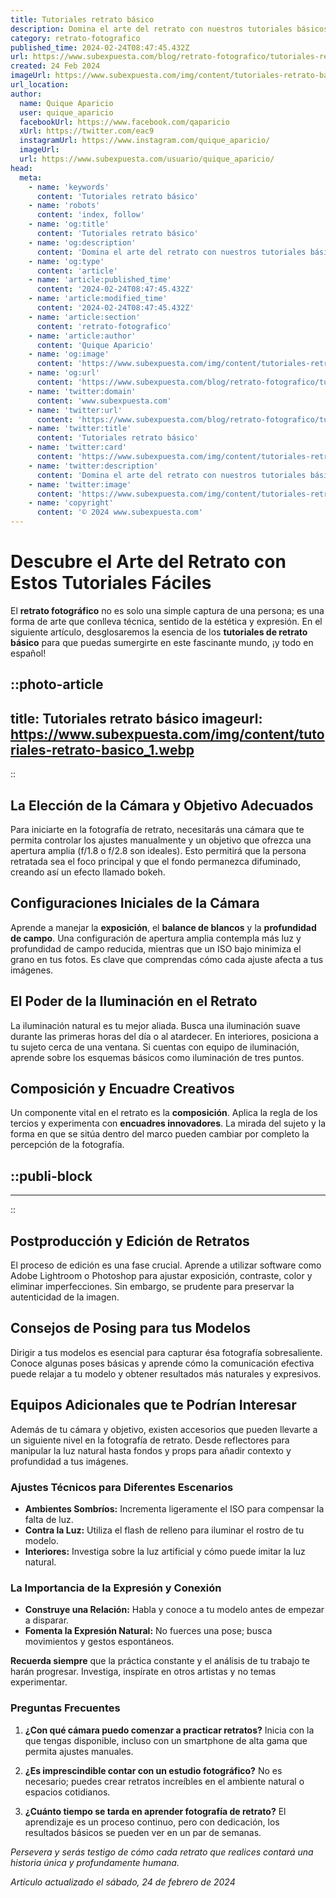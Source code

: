 ```yaml
---
title: Tutoriales retrato básico
description: Domina el arte del retrato con nuestros tutoriales básicos. Técnicas claras y consejos prácticos para capturar la esencia en cada toma.
category: retrato-fotografico
published_time: 2024-02-24T08:47:45.432Z
url: https://www.subexpuesta.com/blog/retrato-fotografico/tutoriales-retrato-basico
created: 24 Feb 2024
imageUrl: https://www.subexpuesta.com/img/content/tutoriales-retrato-basico_1.webp
url_location:
author:
  name: Quique Aparicio
  user: quique_aparicio
  facebookUrl: https://www.facebook.com/qaparicio
  xUrl: https://twitter.com/eac9
  instagramUrl: https://www.instagram.com/quique_aparicio/
  imageUrl: 
  url: https://www.subexpuesta.com/usuario/quique_aparicio/
head:
  meta:
    - name: 'keywords'
      content: 'Tutoriales retrato básico'
    - name: 'robots'
      content: 'index, follow'
    - name: 'og:title'
      content: 'Tutoriales retrato básico'
    - name: 'og:description'
      content: 'Domina el arte del retrato con nuestros tutoriales básicos. Técnicas claras y consejos prácticos para capturar la esencia en cada toma.'
    - name: 'og:type'
      content: 'article'
    - name: 'article:published_time'
      content: '2024-02-24T08:47:45.432Z'
    - name: 'article:modified_time'
      content: '2024-02-24T08:47:45.432Z'
    - name: 'article:section'
      content: 'retrato-fotografico'
    - name: 'article:author'
      content: 'Quique Aparicio'
    - name: 'og:image'
      content: 'https://www.subexpuesta.com/img/content/tutoriales-retrato-basico_1.webp'
    - name: 'og:url'
      content: 'https://www.subexpuesta.com/blog/retrato-fotografico/tutoriales-retrato-basico'
    - name: 'twitter:domain'
      content: 'www.subexpuesta.com'
    - name: 'twitter:url'
      content: 'https://www.subexpuesta.com/blog/retrato-fotografico/tutoriales-retrato-basico'
    - name: 'twitter:title'
      content: 'Tutoriales retrato básico'
    - name: 'twitter:card'
      content: 'https://www.subexpuesta.com/img/content/tutoriales-retrato-basico_1.webp'
    - name: 'twitter:description'
      content: 'Domina el arte del retrato con nuestros tutoriales básicos. Técnicas claras y consejos prácticos para capturar la esencia en cada toma.'
    - name: 'twitter:image'
      content: 'https://www.subexpuesta.com/img/content/tutoriales-retrato-basico_1.webp'
    - name: 'copyright'
      content: '© 2024 www.subexpuesta.com'
---
```

# Descubre el Arte del Retrato con Estos Tutoriales Fáciles

El **retrato fotográfico** no es solo una simple captura de una persona; es una forma de arte que conlleva técnica, sentido de la estética y expresión. En el siguiente artículo, desglosaremos la esencia de los **tutoriales de retrato básico** para que puedas sumergirte en este fascinante mundo, ¡y todo en español!


::photo-article
---
title: Tutoriales retrato básico
imageurl: https://www.subexpuesta.com/img/content/tutoriales-retrato-basico_1.webp
---
::



## La Elección de la Cámara y Objetivo Adecuados

Para iniciarte en la fotografía de retrato, necesitarás una cámara que te permita controlar los ajustes manualmente y un objetivo que ofrezca una apertura amplia (f/1.8 o f/2.8 son ideales). Esto permitirá que la persona retratada sea el foco principal y que el fondo permanezca difuminado, creando así un efecto llamado bokeh.

## Configuraciones Iniciales de la Cámara

Aprende a manejar la **exposición**, el **balance de blancos** y la **profundidad de campo**. Una configuración de apertura amplia contempla más luz y profundidad de campo reducida, mientras que un ISO bajo minimiza el grano en tus fotos. Es clave que comprendas cómo cada ajuste afecta a tus imágenes.

## El Poder de la Iluminación en el Retrato

La iluminación natural es tu mejor aliada. Busca una iluminación suave durante las primeras horas del día o al atardecer. En interiores, posiciona a tu sujeto cerca de una ventana. Si cuentas con equipo de iluminación, aprende sobre los esquemas básicos como iluminación de tres puntos.

## Composición y Encuadre Creativos

Un componente vital en el retrato es la **composición**. Aplica la regla de los tercios y experimenta con **encuadres innovadores**. La mirada del sujeto y la forma en que se sitúa dentro del marco pueden cambiar por completo la percepción de la fotografía.


  ::publi-block
  ---
  ---
  ::
  
  

## Postproducción y Edición de Retratos

El proceso de edición es una fase crucial. Aprende a utilizar software como Adobe Lightroom o Photoshop para ajustar exposición, contraste, color y eliminar imperfecciones. Sin embargo, se prudente para preservar la autenticidad de la imagen.

## Consejos de Posing para tus Modelos

Dirigir a tus modelos es esencial para capturar ésa fotografía sobresaliente. Conoce algunas poses básicas y aprende cómo la comunicación efectiva puede relajar a tu modelo y obtener resultados más naturales y expresivos.

## Equipos Adicionales que te Podrían Interesar

Además de tu cámara y objetivo, existen accesorios que pueden llevarte a un siguiente nivel en la fotografía de retrato. Desde reflectores para manipular la luz natural hasta fondos y props para añadir contexto y profundidad a tus imágenes.

### Ajustes Técnicos para Diferentes Escenarios

- **Ambientes Sombríos:** Incrementa ligeramente el ISO para compensar la falta de luz.
- **Contra la Luz:** Utiliza el flash de relleno para iluminar el rostro de tu modelo.
- **Interiores:** Investiga sobre la luz artificial y cómo puede imitar la luz natural.

### La Importancia de la Expresión y Conexión

- **Construye una Relación:** Habla y conoce a tu modelo antes de empezar a disparar.
- **Fomenta la Expresión Natural:** No fuerces una pose; busca movimientos y gestos espontáneos.

**Recuerda siempre** que la práctica constante y el análisis de tu trabajo te harán progresar. Investiga, inspírate en otros artistas y no temas experimentar.

### Preguntas Frecuentes

1. **¿Con qué cámara puedo comenzar a practicar retratos?**
   Inicia con la que tengas disponible, incluso con un smartphone de alta gama que permita ajustes manuales.

2. **¿Es imprescindible contar con un estudio fotográfico?**
   No es necesario; puedes crear retratos increíbles en el ambiente natural o espacios cotidianos.

3. **¿Cuánto tiempo se tarda en aprender fotografía de retrato?**
   El aprendizaje es un proceso continuo, pero con dedicación, los resultados básicos se pueden ver en un par de semanas.

*Persevera y serás testigo de cómo cada retrato que realices contará una historia única y profundamente humana.*

_Artículo actualizado el sábado, 24 de febrero de 2024_